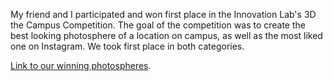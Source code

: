 
My friend and I participated and won first place in the Innovation Lab's 3D the Campus Competition. The goal of the competition was to create the best looking photosphere of a location on campus, as well as the most liked one on Instagram. We took first place in both categories.

<a href="https://it.stonybrook.edu/news/articles/kozwolski-and-torza-win-innovation-labs-3d-the-campus-competition
">Link to our winning photospheres</a>.
